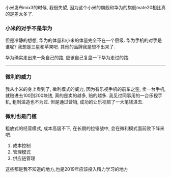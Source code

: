 小米发布mix3的时候, 我很失望, 因为这个小米的旗舰和华为的旗舰mate20相比真的是差太多了. 

### 小米的对手不是华为

但是冷静的想想, 华为的体量和小米的体量完全不在一个层级. 华为手机的对手是谁呢? 我想是三星和苹果吧. 其他的品牌我是想不出来了.

华为确实走出来一条自己的路, 应该自己复盘一下华为走过的路.

---


### 



### 微利的威力

我从小米的身上看到了, 微利模式的威力, 因为有乐视手机的前车之鉴, 卖一台手机, 就赔进去100到200块钱, 真的是卖的越多, 赔的越多. 
我见过同事用的一台乐视手机, 粗制滥造也不为过. 但是通过营销, 成功的让乐视赔了一大笔钱进去.

### 微利也是门槛
粗放式的经营模式, 成本高居不下, 在长期的拉锯战中, 会在微利模式面前败下阵来吧. 
1. 成本控制
2. 管理模式
3. 供应链管理

这些都是我不知道的地方,也是2019年应该投入精力学习的地方
